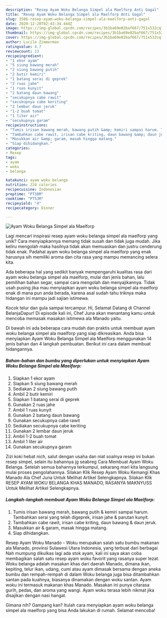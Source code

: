 ```yaml
---
description: "Resep Ayam Woku Belanga Simpel ala Maelforp Anti Gagal"
title: "Resep Ayam Woku Belanga Simpel ala Maelforp Anti Gagal"
slug: 3586-resep-ayam-woku-belanga-simpel-ala-maelforp-anti-gagal
date: 2020-12-20T02:43:34.444Z
image: https://img-global.cpcdn.com/recipes/3b1ba69e02baf667/751x532cq70/ayam-woku-belanga-simpel-ala-maelforp-foto-resep-utama.jpg
thumbnail: https://img-global.cpcdn.com/recipes/3b1ba69e02baf667/751x532cq70/ayam-woku-belanga-simpel-ala-maelforp-foto-resep-utama.jpg
cover: https://img-global.cpcdn.com/recipes/3b1ba69e02baf667/751x532cq70/ayam-woku-belanga-simpel-ala-maelforp-foto-resep-utama.jpg
author: Lucile Zimmerman
ratingvalue: 4.7
reviewcount: 13
recipeingredient:
- "1 ekor ayam"
- "5 siung bawang merah"
- "2 siung bawang putih"
- "2 butir kemiri"
- "1 batang serai di geprek"
- "2 ruas jahe"
- "1 ruas kunyit"
- "2 batang daun bawang"
- "secukupnya cabe rawit"
- "secukupnya cabe keriting"
- "2 lembar daun jeruk"
- "1-2 buah tomat"
- "1 liter air"
- "secukupnya garam"
recipeinstructions:
- "Tumis irisan bawang merah, bawang putih &amp; kemiri sampai harum. Tambahkan serai yang telah digeprek, irisan jahe &amp; parutan kunyit."
- "Tambahkan cabe rawit, irisan cabe kriting, daun bawang &amp; daun jeruk."
- "Masukkan air &amp; garam, masak hingga matang."
- "Siap dihidangkan."
categories:
- Resep
tags:
- ayam
- woku
- belanga

katakunci: ayam woku belanga 
nutrition: 224 calories
recipecuisine: Indonesian
preptime: "PT38M"
cooktime: "PT53M"
recipeyield: "4"
recipecategory: Dinner

---
```



![Ayam Woku Belanga Simpel ala Maelforp](https://img-global.cpcdn.com/recipes/3b1ba69e02baf667/751x532cq70/ayam-woku-belanga-simpel-ala-maelforp-foto-resep-utama.jpg)

Lagi mencari inspirasi resep ayam woku belanga simpel ala maelforp yang unik? Cara menyiapkannya memang tidak susah dan tidak juga mudah. Jika keliru mengolah maka hasilnya tidak akan memuaskan dan justru cenderung tidak enak. Padahal ayam woku belanga simpel ala maelforp yang enak harusnya sih memiliki aroma dan cita rasa yang mampu memancing selera kita.

Ada beberapa hal yang sedikit banyak mempengaruhi kualitas rasa dari ayam woku belanga simpel ala maelforp, mulai dari jenis bahan, lalu pemilihan bahan segar, sampai cara mengolah dan menyajikannya. Tidak usah pusing jika mau menyiapkan ayam woku belanga simpel ala maelforp enak di mana pun anda berada, karena asal sudah tahu triknya maka hidangan ini mampu jadi sajian istimewa.

Kocok telur dan gula sampai tercampur. Hi, Selamat Datang di Channel BelanjaDapur! Di episode kali ini, Chef Juna akan menantang kamu untuk mencoba memasak masakan istimewa ala Manado yaitu.


Di bawah ini ada beberapa cara mudah dan praktis untuk membuat ayam woku belanga simpel ala maelforp yang siap dikreasikan. Anda bisa menyiapkan Ayam Woku Belanga Simpel ala Maelforp menggunakan 14 jenis bahan dan 4 langkah pembuatan. Berikut ini cara dalam membuat hidangannya.

<!--inarticleads1-->

##### Bahan-bahan dan bumbu yang diperlukan untuk menyiapkan Ayam Woku Belanga Simpel ala Maelforp:

1. Siapkan 1 ekor ayam
1. Siapkan 5 siung bawang merah
1. Sediakan 2 siung bawang putih
1. Ambil 2 butir kemiri
1. Siapkan 1 batang serai di geprek
1. Gunakan 2 ruas jahe
1. Ambil 1 ruas kunyit
1. Gunakan 2 batang daun bawang
1. Gunakan secukupnya cabe rawit
1. Sediakan secukupnya cabe keriting
1. Gunakan 2 lembar daun jeruk
1. Ambil 1-2 buah tomat
1. Ambil 1 liter air
1. Gunakan secukupnya garam


Zizi koki hebat nich, salut dengan usaha dan niat soalnya resep ini bukan resep simpel, selain itu bahannya jg seabreg  Cara Membuat Ayam Woku Belanga. Setelah semua bahannya terkumpul, sekarang mari kita langsung mulai proses pengolahannya. Silakan Klik Resep Ayam Woku Kemangi Khas Manado Ala Chef Juna Untuk Melihat Artikel Selengkapnya. Silakan Klik RESEP AYAM WOKU BELANGA KHAS MANADO, RASANYA MAKNYUSS Untuk Melihat Artikel Selengkapnya. 

<!--inarticleads2-->

##### Langkah-langkah membuat Ayam Woku Belanga Simpel ala Maelforp:

1. Tumis irisan bawang merah, bawang putih &amp; kemiri sampai harum. Tambahkan serai yang telah digeprek, irisan jahe &amp; parutan kunyit.
1. Tambahkan cabe rawit, irisan cabe kriting, daun bawang &amp; daun jeruk.
1. Masukkan air &amp; garam, masak hingga matang.
1. Siap dihidangkan.


Resep Ayam Woku Manado - Woku merupakan salah satu bumbu makanan ala Manado, provinsi Sulawesi Utara Indonesia, yang terbuat dari berbagai Nah mumpung dikulkas lagi ada stok ayam, kali ini saya akan coba membagikan salah satu resep ayam woku favorit yang rasanya super lezat. Woku belanga adalah masakan khas dari daerah Manado, dimana ikan, kepiting, telur ikan, udang, cumi atau ayam dimasak bersama dengan aneka bumbu dan rempah-rempah di dalam Woku belanga juga bisa ditambahkan santan pada kuahnya, biasanya dinamakan dengan woku santan. Ayam woku ini termasuk makanan khas Manado. Masakan ini punya citarasa gurih, pedas, dan aroma yang wangi. Ayam woku terasa lebih nikmat jika disajikan dengan nasi hangat. 

Gimana nih? Gampang kan? Itulah cara menyiapkan ayam woku belanga simpel ala maelforp yang bisa Anda lakukan di rumah. Selamat mencoba!
